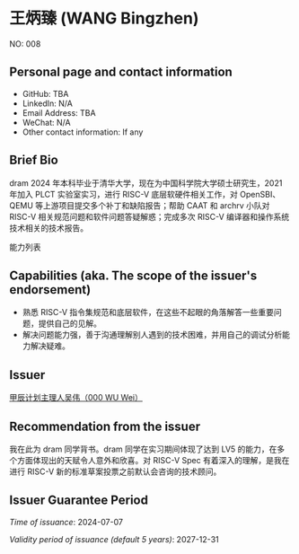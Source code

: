 # 王炳臻 (WANG Bingzhen)

NO: 008

## Personal page and contact information

- GitHub: TBA
- LinkedIn: N/A
- Email Address: TBA
- WeChat: N/A
- Other contact information: If any

## Brief Bio

dram 2024 年本科毕业于清华大学，现在为中国科学院大学硕士研究生，2021 年加入 PLCT 实验室实习，进行 RISC-V 底层软硬件相关工作，对 OpenSBI、QEMU 等上游项目提交多个补丁和缺陷报告；帮助 CAAT 和 archrv 小队对 RISC-V 相关规范问题和软件问题答疑解惑；完成多次 RISC-V 编译器和操作系统技术相关的技术报告。

能力列表


## Capabilities (aka. The scope of the issuer's endorsement)

- 熟悉 RISC-V 指令集规范和底层软件，在这些不起眼的角落解答一些重要问题，提供自己的见解。
- 解决问题能力强，善于沟通理解别人遇到的技术困难，并用自己的调试分析能力解决疑难。

## Issuer

[甲辰计划主理人吴伟（000 WU Wei）](./000-WU-WEI.md)

## Recommendation from the issuer

我在此为 dram 同学背书。dram 同学在实习期间体现了达到 LV5 的能力，在多个方面体现出的天赋令人意外和欣喜。对 RISC-V Spec 有着深入的理解，是我在进行 RISC-V 新的标准草案投票之前默认会咨询的技术顾问。

## Issuer Guarantee Period

*Time of issuance*: 2024-07-07

*Validity period of issuance (default 5 years)*: 2027-12-31

